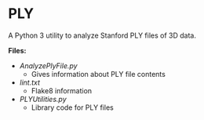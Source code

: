 # PLY

A Python 3 utility to analyze Stanford PLY files of 3D data.

**Files:**  
- *AnalyzePlyFile.py*
  - Gives information about PLY file contents
- *lint.txt*
  - Flake8 information
- *PLYUtilities.py*
  - Library code for PLY files
